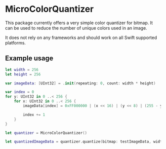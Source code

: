 # MicroColorQuantizer

This package currently offers a very simple color quantizer for bitmap. It can be used to reduce the number
of unique colors used in an image.

It does not rely on any frameworks and should work on all Swift supported platforms.

## Example usage

```swift
let width = 256
let height = 256

var imageData: [UInt32] = .init(repeating: 0, count: width * height)

var index = 0
for y: UInt32 in 0 ..< 256 {
    for x: UInt32 in 0 ..< 256 {
        imageData[index] = 0xFF000000 | (x << 16) | (y << 8) | (255 - y)

        index += 1
    }
}

let quantizer = MicroColorQuantizer()

let quantizedImageData = quantizer.quantize(bitmap: testImageData, width: width, height: height, maximumNumberOfColors: 256)
```
